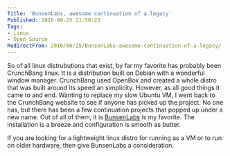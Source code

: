 ```yaml
---
Title: 'BunsenLabs, awesome continuation of a legacy'
Published: 2016-06-25 21:50:23
Tags:
- Linux
- Open Source
RedirectFrom: 2016/06/25/BunsenLabs-awesome-continuation-of-a-legacy/
---
```


So of all linux distrubutions that exist, by far my favorite has probably been CrunchBang linux. It is a distribution built on Debian with a wonderful window manager. CrunchBang used OpenBox and created a whole distro that was built around its speed an simplicity. However, as all good things it came to and end. Wanting to replace my slow Ubuntu VM, I went back to the CrunchBang website to see if anyone has picked up the project. No one has, but there has been a few continuation projects that popped up under a new name. Out of all of them, it is [BunsenLabs](https://www.bunsenlabs.org) is my favorite. The installation is a breeze and configuration is smooth as butter.

If you are looking for a lightweight linux distro for running as a VM or to run on older hardware, then give BunsenLabs a consideration.